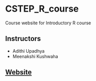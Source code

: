 # CSTEP_R_course
Course website for Introductory R course
## Instructors
- Adithi Upadhya
- Meenakshi Kushwaha

## [Website](https://cstep-r-course.netlify.app/)
